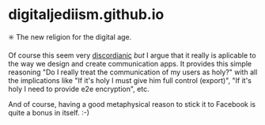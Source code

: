 # digitaljediism.github.io
:eight_spoked_asterisk: The new religion for the digital age.

Of course this seem very [discordianic](http://en.wikipedia.org/wiki/Discordianism) *but* I argue that it really is 
aplicable to the way we design and create communication apps.
It provides this simple reasoning "Do I really treat the communication of my users as holy?" with all the implications
like "If it's holy I must give him full control (export)", "If it's holy I need to provide e2e encryption", etc.

And of course, having a good metaphysical reason to stick it to Facebook is quite a bonus in itself. :-)
